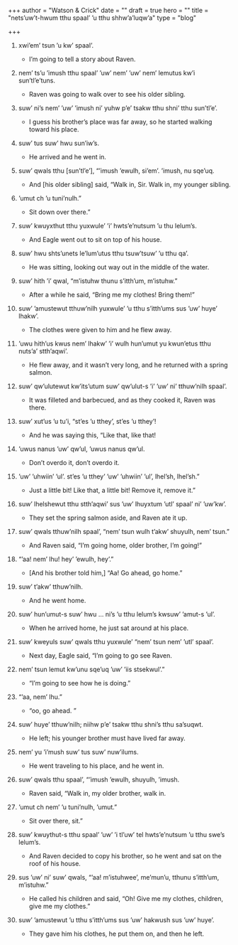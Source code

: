 +++
author = "Watson & Crick"
date = ""
draft = true
hero = ""
title = "nets’uw’t-hwum tthu spaal’ ’u tthu shhw’a’luqw’a"
type = "blog"

+++
1. xwi’em’ tsun ’u kw’ spaal’.
	- I’m going to tell a story about Raven.

1. nem’ ts’u ’imush tthu spaal’ ’uw’ nem’ ’uw’ nem’ lemutus kw’i sun’tl’e’tuns.
	- Raven was going to walk over to see his older sibling.

1. suw’ ni’s nem’ ’uw’ ’imush ni’ yuhw p’e’ tsakw tthu shni’ tthu sun’tl’e’.
	- I guess his brother’s place was far away, so he started walking toward his place.

1. suw’ tus suw’ hwu sun’iw’s.
	- He arrived and he went in.

1. suw’ qwals tthu [sun’tl’e’], “’imush ’ewulh, si’em’. ’imush, nu sqe’uq.
	- And [his older sibling] said, “Walk in, Sir. Walk in, my younger sibling.

1. ’umut ch ’u tuni’nulh.”
	- Sit down over there.”

1. suw’ kwuyxthut tthu yuxwule’ ’i’ hwts’e’nutsum ’u thu lelum’s.
	- And Eagle went out to sit on top of his house.

1. suw’ hwu shts’unets le’lum’utus tthu tsuw’tsuw’ ’u tthu qa’.
	- He was sitting, looking out way out in the middle of  the water.

1. suw’ hith ’i’ qwal, “m’istuhw thunu s’itth’um, m’istuhw.”
	- After a while he said, “Bring me my clothes! Bring them!”

1. suw’ ’amustewut tthuw’nilh yuxwule’ ’u tthu s’itth’ums sus ’uw’ huye’ lhakw’.
	- The clothes were given to him and he flew away.

1. ’uwu hith’us kwus nem’ lhakw’ ’i’ wulh hun’umut yu kwun’etus tthu nuts’a’ stth’aqwi’.
	- He flew away, and it wasn’t very long, and he returned with a spring 	salmon.

1. suw’ qw’ulutewut kw’its’utum suw’ qw’ulut-s ’i’ ’uw’ ni’ tthuw’nilh spaal’.
	- It was filleted and barbecued, and as they cooked it, Raven was there.

1. suw’ xut’us ’u tu’i, “st’es ’u tthey’, st’es ’u tthey’!
	- And he was saying this,  “Like that, like that!

1. ’uwus nanus ’uw’ qw’ul, ’uwus nanus qw’ul.
	- Don’t overdo it, don’t overdo it.

1. ’uw’ ’uhwiin’ ’ul’. st’es ’u tthey’ ’uw’ ’uhwiin’ ’ul’, lhel’sh, lhel’sh.”
	- Just a little bit! Like that, a little bit! Remove it, remove it.”

1. suw’ lhelshewut tthu stth’aqwi’ sus ’uw’ lhuyxtum ’utl’ spaal’ ni’ ’uw’kw’.
	- They set the spring salmon aside, and Raven ate it up.

1. suw’ qwals tthuw’nilh spaal’, “nem’ tsun wulh t’akw’ shuyulh, nem’ tsun.”
	- And Raven said, “I’m going home, older brother, I’m going!”

1. “’aa! nem’ lhu! hey’ ’ewulh, hey’.”
	- [And his brother told him,] “Aa! Go ahead, go home.”

1. suw’ t’akw’ tthuw’nilh.
	- And he went home.

1. suw’ hun’umut-s suw’ hwu ...  ni’s ’u tthu lelum’s kwsuw’ ’amut-s ’ul’.
	- When he arrived home, he just sat around at his place.

1. suw’ kweyuls suw’ qwals tthu yuxwule’ “nem’ tsun nem’ ’utl’ spaal’.
	- Next day, Eagle said, “I’m going to go see Raven.

1. nem’ tsun lemut kw’unu sqe’uq ’uw’ ’iis stsekwul’.”
	- “I’m going to see how he is doing.”

1. “’aa, nem’ lhu.”
	- “oo, go ahead. ”

1. suw’ huye’ tthuw’nilh; niihw p’e’ tsakw tthu shni’s tthu sa’suqwt.
	- He left; his younger brother must have lived far away.

1. nem’ yu ’i’mush suw’ tus suw’ nuw’ilums.
	- He went traveling to his place, and he went in.

1. suw’ qwals tthu spaal’, “’imush ’ewulh, shuyulh, ’imush.
	- Raven said, “Walk in, my older brother, walk in.

1. ’umut ch nem’ ’u tuni’nulh, ’umut.”
	- Sit over there, sit.”

1. suw’ kwuythut-s tthu spaal’ ’uw’ ’i tl’uw’ tel hwts’e’nutsum ’u tthu swe’s lelum’s.
	- And Raven decided to copy his brother, so he went and sat on the roof of his house.

1. sus ’uw’ ni’ suw’ qwals, “’aa! m’istuhwee’, me’mun’u, tthunu s’itth’um, m’istuhw.”
	- He called his children and said, “Oh! Give me my clothes, children, give me my clothes.”

1. suw’ ’amustewut ’u tthu s’itth’ums sus ’uw’ hakwush sus ’uw’ huye’.
	- 	They gave him his clothes, he put them on, and then he left.